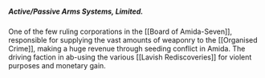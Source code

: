 ##### Active/Passive Arms Systems, Limited.
One of the few ruling corporations in the [[Board of Amida-Seven]], responsible for supplying the vast amounts of weaponry to the [[Organised Crime]], making a huge revenue through seeding conflict in Amida. 
The driving faction in ab-using the various [[Lavish Rediscoveries]] for violent purposes and monetary gain. 
